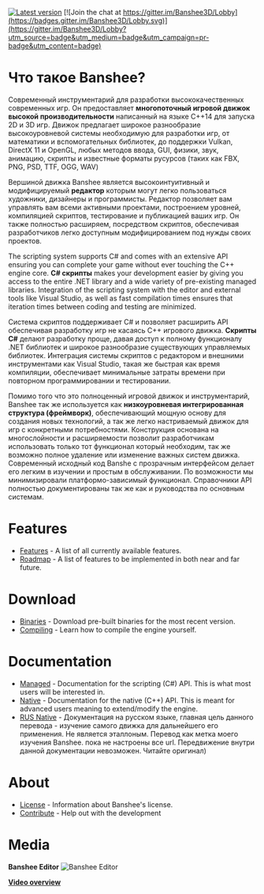 [![Latest version](https://img.shields.io/badge/latest-v0.4--dev-red.svg)](https://img.shields.io/badge/latest-v0.4--dev-red.svg) [![Join the chat at https://gitter.im/Banshee3D/Lobby](https://badges.gitter.im/Banshee3D/Lobby.svg)](https://gitter.im/Banshee3D/Lobby?utm_source=badge&utm_medium=badge&utm_campaign=pr-badge&utm_content=badge)

# Что такое Banshee?

Современный инструментарий для разработки высококачественных современных игр. Он предоставляет **многопоточный игровой движок высокой производительности** написанный на языке C++14 для запуска 2D и 3D игр. Движок предлагает широкое разнообразие высокоуровневой системы необходимую для разработки игр, от математики и вспомогательных библиотек, до поддержки Vulkan, DirectX 11 и OpenGL, любых методов ввода, GUI, физики, звук, анимацию, скрипты и известные форматы русурсов (таких как FBX, PNG, PSD, TTF, OGG, WAV)

Вершиной движка Banshee является высокоинтуитивный и модифицируемый **редактор** которым могут легко пользоваться художники, дизайнеры и программисты. Редактор позволяет вам управлять вам всеми активными проектами, построением уровней, компиляцией скриптов, тестирование и публикацией ваших игр. Он также полностью расширяем, посредством скриптов, обеспечивая разработчиков легко доступным модифицированием под нужды своих проектов.

The scripting system supports C# and comes with an extensive API ensuring you can complete your game without ever touching the C++ engine core. **C# скрипты** makes your development easier by giving you access to the entire .NET library and a wide variety of pre-existing managed libraries. Integration of the scripting system with the editor and external tools like Visual Studio, as well as fast compilation times ensures that iteration times between coding and testing are minimized.

Система скриптов поддерживает C# и позволяет расширить API обеспечивая разработку игр не касаясь C++ игрового движка. **Скрипты C#** делают разработку проще, давая доступ к полному функционалу .NET библиотек и широкое разнообразие существующих управляемых библиотек. Интеграция системы скриптов с редактором и внешними инструментами как Visual Studio, такая же быстрая как время компиляции, обеспечивает минимальные затраты времени при повторном программировании и тестировании.

Помимо того что это полноценный игровой движок и инструментарий, Banshee так же используется как **низкоуровневая интегрированная структура (фреймворк)**, обеспечивающий мощную основу для создания новых технологий, а так же легко настриваемый движок для игр с конкретными потребностями. Конструкция основана на многослойности и расширяемости позволит разработчикам использовать только тот функционал который необходим, так же возможно полное удаление или изменение важных систем движка. Современный исходный код Banshe с прозрачным интерфейсом делает его легким в изучении и простым в обслуживании. По возможности мы минимизировали платформо-зависимый функционал. Справочники API полностью документированы так же как и руководства по основным системам.

# Features
* [Features](https://github.com/BearishSun/BansheeEngine/blob/master/Documentation/GitHub/features.md) - A list of all currently available features.
* [Roadmap](https://github.com/BearishSun/BansheeEngine/blob/master/Documentation/GitHub/roadmap.md) - A list of features to be implemented in both near and far future. 

# Download
* [Binaries](https://github.com/BearishSun/BansheeEngine/blob/master/Documentation/GitHub/install.md) - Download pre-built binaries for the most recent version.
* [Compiling](https://github.com/BearishSun/BansheeEngine/blob/master/Documentation/GitHub/compiling.md) - Learn how to compile the engine yourself.

# Documentation
* [Managed](http://docs.banshee3d.com/Managed/index.html) - Documentation for the scripting (C#) API. This is what most users will be interested in.
* [Native](http://docs.banshee3d.com/Native/index.html) - Documentation for the native (C++) API. This is meant for advanced users meaning to extend/modify the engine.
* [RUS Native](https://github.com/fascwind/BansheeEngine/blob/master/Documentation/RUS/Manuals/Native/index.md) - Документация на русском языке, главная цель данного перевода - изучение самого движка для дальнейшего его применения. Не является эталлоным. Перевод как метка моего изучения Banshee. пока не настроены все url. Передвижение внутри данной документации невозможен. Читайте оригинал)

# About
* [License](https://github.com/BearishSun/BansheeEngine/blob/master/Documentation/GitHub/license.md) - Information about Banshee's license.
* [Contribute](http://www.banshee3d.com/contribute) - Help out with the development

# Media
**Banshee Editor**
![Banshee Editor](http://bearishsun.thalassa.feralhosting.com/BansheeEditor.png "Banshee Editor")

[**Video overview**](https://youtu.be/WJsYOyCXGEU)
